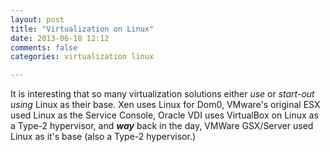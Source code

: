 ```yaml
---
layout: post
title: "Virtualization on Linux"
date: 2013-06-18 12:12
comments: false
categories: virtualization linux

---
```


It is interesting that so many virtualization solutions either *use* or *start-out using* Linux as their base.  Xen uses Linux for Dom0, VMware's original ESX used Linux as the Service Console, Oracle VDI uses VirtualBox on Linux as a Type-2 hypervisor, and ***way*** back in the day, VMWare GSX/Server used Linux as it's base (also a Type-2 hypervisor.)